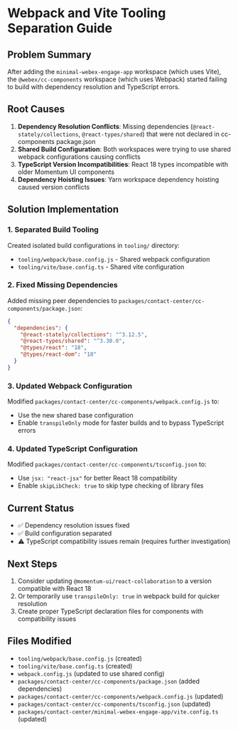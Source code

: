 # Webpack and Vite Tooling Separation Guide

## Problem Summary

After adding the `minimal-webex-engage-app` workspace (which uses Vite), the `@webex/cc-components` workspace (which uses Webpack) started failing to build with dependency resolution and TypeScript errors.

## Root Causes

1. **Dependency Resolution Conflicts**: Missing dependencies (`@react-stately/collections`, `@react-types/shared`) that were not declared in cc-components package.json
2. **Shared Build Configuration**: Both workspaces were trying to use shared webpack configurations causing conflicts
3. **TypeScript Version Incompatibilities**: React 18 types incompatible with older Momentum UI components
4. **Dependency Hoisting Issues**: Yarn workspace dependency hoisting caused version conflicts

## Solution Implementation

### 1. Separated Build Tooling

Created isolated build configurations in `tooling/` directory:

- `tooling/webpack/base.config.js` - Shared webpack configuration
- `tooling/vite/base.config.ts` - Shared vite configuration

### 2. Fixed Missing Dependencies

Added missing peer dependencies to `packages/contact-center/cc-components/package.json`:

```json
{
  "dependencies": {
    "@react-stately/collections": "^3.12.5",
    "@react-types/shared": "^3.30.0",
    "@types/react": "18",
    "@types/react-dom": "18"
  }
}
```

### 3. Updated Webpack Configuration

Modified `packages/contact-center/cc-components/webpack.config.js` to:

- Use the new shared base configuration
- Enable `transpileOnly` mode for faster builds and to bypass TypeScript errors

### 4. Updated TypeScript Configuration

Modified `packages/contact-center/cc-components/tsconfig.json` to:

- Use `jsx: "react-jsx"` for better React 18 compatibility
- Enable `skipLibCheck: true` to skip type checking of library files

## Current Status

- ✅ Dependency resolution issues fixed
- ✅ Build configuration separated
- ⚠️ TypeScript compatibility issues remain (requires further investigation)

## Next Steps

1. Consider updating `@momentum-ui/react-collaboration` to a version compatible with React 18
2. Or temporarily use `transpileOnly: true` in webpack build for quicker resolution
3. Create proper TypeScript declaration files for components with compatibility issues

## Files Modified

- `tooling/webpack/base.config.js` (created)
- `tooling/vite/base.config.ts` (created)
- `webpack.config.js` (updated to use shared config)
- `packages/contact-center/cc-components/package.json` (added dependencies)
- `packages/contact-center/cc-components/webpack.config.js` (updated)
- `packages/contact-center/cc-components/tsconfig.json` (updated)
- `packages/contact-center/minimal-webex-engage-app/vite.config.ts` (updated)
